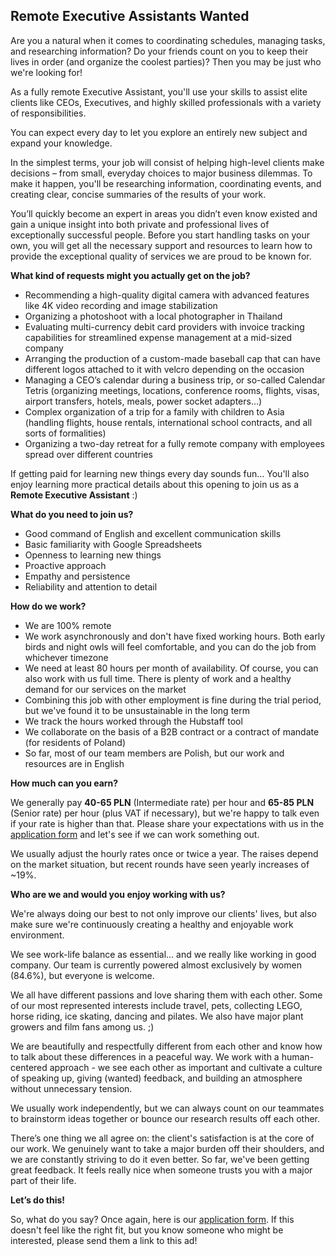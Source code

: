## Remote Executive Assistants Wanted

Are you a natural when it comes to coordinating schedules, managing tasks, and researching information? Do your friends count on you to keep their lives in order (and organize the coolest parties)? Then you may be just who we're looking for!

As a fully remote Executive Assistant, you'll use your skills to assist elite clients like CEOs, Executives, and highly skilled professionals with a variety of responsibilities.

You can expect every day to let you explore an entirely new subject and expand your knowledge.

In the simplest terms, your job will consist of helping high-level clients make decisions – from small, everyday choices to major business dilemmas. To make it happen, you'll be researching information, coordinating events, and creating clear, concise summaries of the results of your work.

You’ll quickly become an expert in areas you didn’t even know existed and gain a unique insight into both private and professional lives of exceptionally successful people. Before you start handling tasks on your own, you will get all the necessary support and resources to learn how to provide the exceptional quality of services we are proud to be known for.

**What kind of requests might you actually get on the job?**

- Recommending a high-quality digital camera with advanced features like 4K video recording and image stabilization
- Organizing a photoshoot with a local photographer in Thailand
- Evaluating multi-currency debit card providers with invoice tracking capabilities for streamlined expense management at a mid-sized company
- Arranging the production of a custom-made baseball cap that can have different logos attached to it with velcro depending on the occasion
- Managing a CEO’s calendar during a business trip, or so-called Calendar Tetris (organizing meetings, locations, conference rooms, flights, visas, airport transfers, hotels, meals, power socket adapters…)
- Complex organization of a trip for a family with children to Asia (handling flights, house rentals, international school contracts, and all sorts of formalities)
- Organizing a two-day retreat for a fully remote company with employees spread over different countries 

If getting paid for learning new things every day sounds fun... You'll also enjoy learning more practical details about this opening to join us as a **Remote Executive Assistant** :)

**What do you need to join us?**

- Good command of English and excellent communication skills 
- Basic familiarity with Google Spreadsheets
- Openness to learning new things
- Proactive approach
- Empathy and persistence
- Reliability and attention to detail

**How do we work?**

- We are 100% remote
- We work asynchronously and don't have fixed working hours. Both early birds and night owls will feel comfortable, and you can do the job from whichever timezone
- We need at least 80 hours per month of availability. Of course, you can also work with us full time. There is plenty of work and a healthy demand for our services on the market
- Combining this job with other employment is fine during the trial period, but we've found it to be unsustainable in the long term
- We track the hours worked through the Hubstaff tool
- We collaborate on the basis of a B2B contract or a contract of mandate (for residents of Poland)
- So far, most of our team members are Polish, but our work and resources are in English

**How much can you earn?**

We generally pay **40-65 PLN** (Intermediate rate) per hour and **65-85 PLN** (Senior rate) per hour  (plus VAT if necessary), but we're happy to talk even if your rate is higher than that. Please share your expectations with us in the [application form](https://forms.gle/Cxw6B3ZPknvJfJHz9) and let's see if we can work something out.

We usually adjust the hourly rates once or twice a year. The raises depend on the market situation, but recent rounds have seen yearly increases of ~19%.

**Who are we and would you enjoy working with us?**

We're always doing our best to not only improve our clients' lives, but also make sure we're continuously creating a healthy and enjoyable work environment.

We see work-life balance as essential... and we really like working in good company. Our team is currently powered almost exclusively by women (84.6%), but everyone is welcome.

We all have different passions and love sharing them with each other. Some of our most represented interests include travel, pets, collecting LEGO, horse riding, ice skating, dancing and pilates. We also have major plant growers and film fans among us. ;)

We are beautifully and respectfully different from each other and know how to talk about these differences in a peaceful way. We work with a human-centered approach - we see each other as important and cultivate a culture of speaking up, giving (wanted) feedback, and building an atmosphere without unnecessary tension.

We usually work independently, but we can always count on our teammates to brainstorm ideas together or bounce our research results off each other.

There’s one thing we all agree on: the client's satisfaction is at the core of our work. We genuinely want to take a major burden off their shoulders, and we are constantly striving to do it even better. So far, we've been getting great feedback. It feels really nice when someone trusts you with a major part of their life.

**Let’s do this!**

So, what do you say? Once again, here is our [application form](https://forms.gle/Cxw6B3ZPknvJfJHz9). If this doesn't feel like the right fit, but you know someone who might be interested, please send them a link to this ad!
